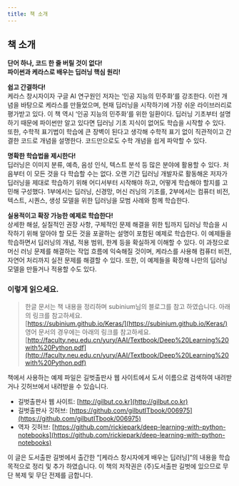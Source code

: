 ```yaml
---
title: 책 소개
---
```


## 책 소개

**단어 하나, 코드 한 줄 버릴 것이 없다!**  
**파이썬과 케라스로 배우는 딥러닝 핵심 원리!**  

**쉽고 간결하다!**  
케라스 창시자이자 구글 AI 연구원인 저자는 ‘인공 지능의 민주화’를 강조한다. 이런 개념을 바탕으로 케라스를 만들었으며, 현재 딥러닝을 시작하기에 가장 쉬운 라이브러리로 평가받고 있다. 이 책 역시 ‘인공 지능의 민주화’를 위한 일환이다. 딥러닝 기초부터 설명하기 때문에 파이썬만 알고 있다면 딥러닝 기초 지식이 없어도 학습을 시작할 수 있다. 또한, 수학적 표기법이 학습에 큰 장벽이 된다고 생각해 수학적 표기 없이 직관적이고 간결한 코드로 개념을 설명한다. 코드만으로도 수학 개념을 쉽게 파악할 수 있다.

**명확한 학습법을 제시한다!**  
딥러닝은 이미지 분류, 예측, 음성 인식, 텍스트 분석 등 많은 분야에 활용할 수 있다. 처음부터 이 모든 것을 다 학습할 수는 없다. 오랜 기간 딥러닝 개발자로 활동해온 저자가 딥러닝을 제대로 학습하기 위해 어디서부터 시작해야 하고, 어떻게 학습해야 할지를 고민해 구성했다. 1부에서는 딥러닝, 신경망, 머신 러닝의 기초를, 2부에서는 컴퓨터 비전, 텍스트, 시퀀스, 생성 모델을 위한 딥러닝을 모범 사례와 함께 학습한다.

**실용적이고 확장 가능한 예제로 학습한다!**  
상세한 해설, 실질적인 권장 사항, 구체적인 문제 해결을 위한 팁까지 딥러닝 학습을 시작하기 위해 알아야 할 모든 것을 포괄하는 설명이 포함된 예제로 학습한다. 이 예제들을 학습하면서 딥러닝의 개념, 적용 범위, 한계 등을 확실하게 이해할 수 있다. 이 과정으로 머신 러닝 문제를 해결하는 작업 흐름에 익숙해질 것이며, 케라스를 사용해 컴퓨터 비전, 자연어 처리까지 실전 문제를 해결할 수 있다. 또한, 이 예제들을 확장해 나만의 딥러닝 모델을 만들거나 적용할 수도 있다.

### 이렇게 읽으세요.

>한글 문서는 책 내용을 정리하며 subinium님의 블로그를 참고 하였습니다.
아래의 링크를 참고하세요.  
[https://subinium.github.io/Keras/](https://subinium.github.io/Keras/)  
영어 문서의 경우에는 아래의 링크를 참고하세요.
[http://faculty.neu.edu.cn/yury/AAI/Textbook/Deep%20Learning%20with%20Python.pdf](http://faculty.neu.edu.cn/yury/AAI/Textbook/Deep%20Learning%20with%20Python.pdf)

책에서 사용하는 예제 파일은 길벗출판사 웹 사이트에서 도서 이름으로 검색하여 내려받거나 깃허브에서 내려받을 수 있습니다.

- 길벗출판사 웹 사이트: [http://gilbut.co.kr](http://gilbut.co.kr)
- 길벗출판사 깃허브: [https://github.com/gilbutITbook/006975](https://github.com/gilbutITbook/006975)
- 역자 깃허브: [https://github.com/rickiepark/deep-learning-with-python-notebooks](https://github.com/rickiepark/deep-learning-with-python-notebooks)

이 글은 도서출판 길벗에서 출간한 “[케라스 창시자에게 배우는 딥러닝]“의 내용을 학습 목적으로 정리 및 추가 하였습니다. 이 책의 저작권은 (주)도서출판 길벗에 있으므로 무단 복제 및 무단 전제를 금합니다.
